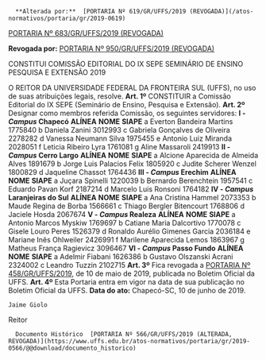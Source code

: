       **Alterada por:**  [PORTARIA Nº 619/GR/UFFS/2019 (REVOGADA)](/atos-normativos/portaria/gr/2019-0619) 

  [PORTARIA Nº 683/GR/UFFS/2019 (REVOGADA)](/atos-normativos/portaria/gr/2019-0683) 

 **Revogada por:**  [PORTARIA Nº 950/GR/UFFS/2019 (REVOGADA)](/atos-normativos/portaria/gr/2019-0950) 

   CONSTITUI COMISSÃO EDITORIAL DO IX SEPE SEMINÁRIO DE ENSINO PESQUISA E EXTENSÃO 2019  

 O REITOR DA UNIVERSIDADE FEDERAL DA FRONTEIRA SUL (UFFS), no uso de suas atribuições legais, resolve.   **Art. 1º**  CONSTITUIR a Comissão Editorial do IX SEPE (Seminário de Ensino, Pesquisa e Extensão).   **Art. 2º**  Designar como membros referida Comissão, os seguintes servidores: **I - *Campus*  Chapecó**     **ALÍNEA**   **NOME**   **SIAPE**     a   Everton Bandeira Martins   1775840     b   Daniela Zanini   3012993     c   Gabriela Gonçalves de Oliveira   2278282     d   Vanessa Neumann Silva   1975455     e   Antonio Luiz Miranda   2028051     f   Leticia Ribeiro Lyra   1761081     g   Aline Massaroli   2419913     **II - *Campus*  Cerro Largo**     **ALÍNEA**   **NOME**   **SIAPE**     a   Alcione Aparecida de Almeida Alves   1891679     b   Jorge Luis Palacios Felix   1805920     c   Judite Scherer Wenzel   1800829     d   Jaqueline Chassot   1764436     **III - *Campus*  Erechim**     **ALÍNEA**   **NOME**   **SIAPE**     a   Juçara Spinelli   1220039     b   Bernardo Berenchtein   1957541     c   Eduardo Pavan Korf   2187214     d   Marcelo Luis Ronsoni   1764182     **IV - *Campus*  Laranjeiras do Sul**     **ALÍNEA**   **NOME**   **SIAPE**     a   Ana Cristina Hammel   2073353     b   Maude Regina de Borba   1566661     c   Thiago Bergler Bitencourt   1768806     d   Jaciele Hosda   2067674     **V - *Campus*  Realeza**     **ALÍNEA**   **NOME**   **SIAPE**     a   Antonio Marcos Myskiw   1769697     b   Catiane Maria Dalcortivo   1770078     c   Gisele Louro Peres   1526379     d   Ronaldo Aurélio Gimenes Garcia   2036184     e   Mariane Inês Ohlweiler   2426991     f   Marilene Aparecida Lemos   1863967     g   Matheus França Ragievicz   3096467     **VI - *Campus*  Passo Fundo**     **ALÍNEA**   **NOME**   **SIAPE**     a   Adelmir Fiabani   1626386     b   Gustavo Olszanski Acrani   2324002     c   Leandro Tuzzin   2102715       **Art. 3º**  Fica revogada a [PORTARIA Nº 458/GR/UFFS/2019](https://www.uffs.edu.br/atos-normativos/portaria/gr/2019-0458), de 10 de maio de 2019, publicada no Boletim Oficial da UFFS.   **Art. 4º**  Esta Portaria entra em vigor na data de sua publicação no Boletim Oficial da UFFS.        **Data do ato:** Chapecó-SC, 10 de junho de 2019.   
 

    Jaime Giolo   
 Reitor 

      Documento Histórico  [PORTARIA Nº 566/GR/UFFS/2019 (ALTERADA, REVOGADA)](https://www.uffs.edu.br/atos-normativos/portaria/gr/2019-0566/@@download/documento_historico)     
      